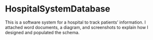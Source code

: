 # HospitalSystemDatabase

This is a software system for a hospital to track patients’ information. I attached word documents, a diagram, and screenshots to explain how I designed and populated the schema.

